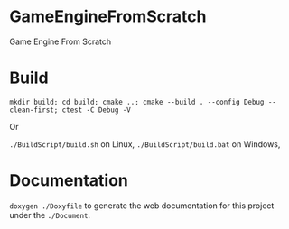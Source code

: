 # GameEngineFromScratch
Game Engine From Scratch

# Build

```mkdir build; cd build; cmake ..; cmake --build . --config Debug --clean-first; ctest -C Debug -V```

Or

```./BuildScript/build.sh``` on Linux, ```./BuildScript/build.bat``` on Windows, 

# Documentation

```doxygen ./Doxyfile``` to generate the web documentation for this project under the ```./Document```.
